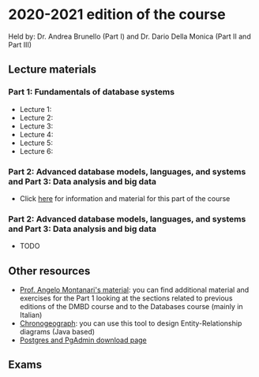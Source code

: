 
# 2020-2021 edition of the course

Held by: Dr. Andrea Brunello (Part I) and Dr. Dario Della Monica (Part II and Part III)

## Lecture materials

### Part 1: Fundamentals of database systems
* Lecture 1: 
* Lecture 2: 
* Lecture 3: 
* Lecture 4: 
* Lecture 5:
* Lecture 6: 

### Part 2: Advanced database models, languages, and systems and Part 3: Data analysis and big data
* Click [here](https://users.dimi.uniud.it/~dario.dellamonica/teaching/20_21_2sem_DMBD_ADBS4BD/20_21_2sem_DMBD_ADBS4BD.php) for information and material for this part of the course


### Part 2: Advanced database models, languages, and systems and Part 3: Data analysis and big data
* TODO


## Other resources
* [Prof. Angelo Montanari's material](http://users.dimi.uniud.it/~angelo.montanari/courses.php): you can find additional material and exercises for the Part 1 looking at the sections related to previous editions of the DMBD course and to the Databases course (mainly in Italian)
* [Chronogeograph](https://github.com/dslab-uniud/teaching/blob/main/courses/Data%20Management%20for%20Big%20Data/2021-2022/ChronoGeoGraph_Wrapped.jar): you can use this tool to design Entity-Relationship diagrams (Java based)
* [Postgres and PgAdmin download page](https://www.postgresql.org/download/)

## Exams
